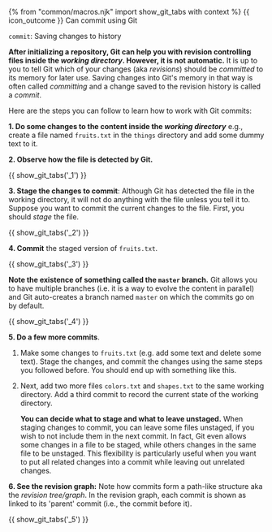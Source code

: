 {% from "common/macros.njk" import show_git_tabs with context %}
<span id="outcomes">{{ icon_outcome }} Can commit using Git</span>

<span id="title">`commit`: Saving changes to history</span>

<div id="body">

**After initializing a repository, Git can help you with revision controlling files inside the _working directory_. However, it is not automatic.** It is up to you to tell Git which of your changes (aka _revisions_) should be _committed_ to its memory for later use. Saving changes into Git's memory in that way is often called _committing_ and a change saved to the revision history is called a _commit_.

Here are the steps you can follow to learn how to work with Git commits:

**1. Do some changes to the content inside the _working directory_** e.g., create a file named `fruits.txt` in the `things` directory and add some dummy text to it.

**2. Observe how the file is detected by Git.**

{{ show_git_tabs('_1') }}

**3. Stage the changes to commit**: Although Git has detected the file in the working directory, it will not do anything with the file unless you tell it to. Suppose you want to commit the current changes to the file. First, you should _stage_ the file.

{{ show_git_tabs('_2') }}

**4. Commit** the staged version of `fruits.txt`.

{{ show_git_tabs('_3') }}

**Note the existence of something called the `master` branch.** Git allows you to have multiple branches (i.e. it is a way to evolve the content in parallel) and Git auto-creates a branch named `master` on which the commits go on by default.

{{ show_git_tabs('_4') }}

**5. Do a few more commits**.

1. Make some changes to `fruits.txt` (e.g. add some text and delete some text). Stage the changes, and commit the changes using the same steps you followed before. You should end up with something like this.

   <pic src="{{baseUrl}}/gitAndGithub/commit/images/sourcetree_6.png" height="180" />
   <p/>

1. Next, add two more files `colors.txt` and `shapes.txt` to the same working directory. Add a third commit to record the current state of the working directory.

   <pic src="{{baseUrl}}/gitAndGithub/commit/images/sourcetree_7.png" height="150" />
   <p/>

   <box type="tip" seamless>

    **You can decide what to stage and what to leave unstaged.** When staging changes to commit, you can leave some files unstaged, if you wish to not include them in the next commit. In fact, Git even allows some changes in a file to be staged, while others changes in the same file to be unstaged. This flexibility is particularly useful when you want to put all related changes into a commit while leaving out unrelated changes.
   </box>

**6. See the revision graph:**  Note how commits form a path-like structure aka the _revision tree/graph_. In the revision graph, each commit is shown as linked to its 'parent' commit (i.e., the commit before it).

{{ show_git_tabs('_5') }}

</div>

<div id="extras">
</div>
